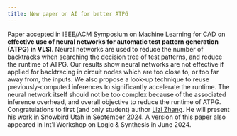 ```yaml
---
title: New paper on AI for better ATPG
---
```


Paper accepted in IEEE/ACM Symposium on Machine Learning for CAD on **effective use of neural networks for automatic test pattern generation (ATPG) in VLSI**. Neural networks are used to reduce the number of backtracks when searching the decision tree of test patterns, and reduce the runtime of ATPG. Our results show neural networks are not effective if applied for backtracing in circuit nodes which are too close to, or too far away from, the inputs. We also propose a look-up technique to reuse previously-computed inferences to significantly accelerate the runtime. The neural network itself should not be too complex because of the associated inference overhead, and overall objective to reduce the runtime of ATPG. Congratulations to first (and only student) author [Lizi Zhang](https://wiscad.github.io/wiscad/members/lizi-zhang.html). He will present his work in Snowbird Utah in September 2024. A version of this paper also appeared in Int'l Workshop on Logic & Synthesis in June 2024. 
